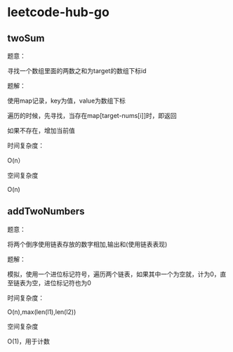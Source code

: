 # leetcode-hub-go

## twoSum

题意：

寻找一个数组里面的两数之和为target的数组下标id

题解：

使用map记录，key为值，value为数组下标

遍历的时候，先寻找，当存在map[target-nums[i]]时，即返回

如果不存在，增加当前值

时间复杂度：

O(n）

空间复杂度

O(n)

## addTwoNumbers

题意：

将两个倒序使用链表存放的数字相加,输出和(使用链表表现)

题解：

模拟，使用一个进位标记符号，遍历两个链表，如果其中一个为空就，计为0，直至链表为空，进位标记符也为0

时间复杂度：

O(n),max(len(l1),len(l2))

空间复杂度

O(1)，用于计数